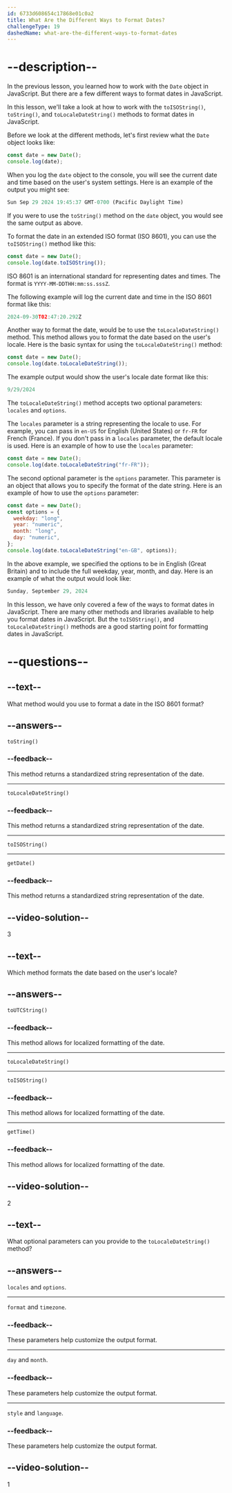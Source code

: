 ```yaml
---
id: 6733d608654c17868e01c0a2
title: What Are the Different Ways to Format Dates?
challengeType: 19
dashedName: what-are-the-different-ways-to-format-dates
---
```


# --description--

In the previous lesson, you learned how to work with the `Date` object in JavaScript. But there are a few different ways to format dates in JavaScript.

In this lesson, we'll take a look at how to work with the `toISOString()`, `toString()`, and `toLocaleDateString()` methods to format dates in JavaScript.

Before we look at the different methods, let's first review what the `Date` object looks like:

```js
const date = new Date();
console.log(date);
```

When you log the `date` object to the console, you will see the current date and time based on the user's system settings. Here is an example of the output you might see:

```js
Sun Sep 29 2024 19:45:37 GMT-0700 (Pacific Daylight Time)
```

If you were to use the `toString()` method on the `date` object, you would see the same output as above.

To format the date in an extended ISO format (ISO 8601), you can use the `toISOString()` method like this:

```js
const date = new Date();
console.log(date.toISOString());
```

ISO 8601 is an international standard for representing dates and times. The format is `YYYY-MM-DDTHH:mm:ss.sssZ`.

The following example will log the current date and time in the ISO 8601 format like this:

```js
2024-09-30T02:47:20.292Z
```

Another way to format the date, would be to use the `toLocaleDateString()` method. This method allows you to format the date based on the user's locale. Here is the basic syntax for using the `toLocaleDateString()` method:

```js
const date = new Date();
console.log(date.toLocaleDateString());
```

The example output would show the user's locale date format like this:

```js
9/29/2024
```

The `toLocaleDateString()` method accepts two optional parameters: `locales` and `options`.

The `locales` parameter is a string representing the locale to use. For example, you can pass in `en-US` for English (United States) or `fr-FR` for French (France). If you don't pass in a `locales` parameter, the default locale is used. Here is an example of how to use the `locales` parameter:

```js
const date = new Date();
console.log(date.toLocaleDateString("fr-FR"));
```

The second optional parameter is the `options` parameter. This parameter is an object that allows you to specify the format of the date string. Here is an example of how to use the `options` parameter:

```js
const date = new Date();
const options = {
  weekday: "long",
  year: "numeric",
  month: "long",
  day: "numeric",
};
console.log(date.toLocaleDateString("en-GB", options));
```

In the above example, we specified the options to be in English (Great Britain) and to include the full weekday, year, month, and day. Here is an example of what the output would look like:

```js
Sunday, September 29, 2024
```

In this lesson, we have only covered a few of the ways to format dates in JavaScript. There are many other methods and libraries available to help you format dates in JavaScript. But the `toISOString()`, and `toLocaleDateString()` methods are a good starting point for formatting dates in JavaScript.

# --questions--

## --text--

What method would you use to format a date in the ISO 8601 format?

## --answers--

`toString()`

### --feedback--

This method returns a standardized string representation of the date.

---

`toLocaleDateString()`

### --feedback--

This method returns a standardized string representation of the date.

---

`toISOString()`

---

`getDate()`

### --feedback--

This method returns a standardized string representation of the date.

## --video-solution--

3

## --text--

Which method formats the date based on the user's locale?

## --answers--

`toUTCString()`

### --feedback--

This method allows for localized formatting of the date.

---

`toLocaleDateString()`

---

`toISOString()`

### --feedback--

This method allows for localized formatting of the date.

---

`getTime()`

### --feedback--

This method allows for localized formatting of the date.

## --video-solution--

2

## --text--

What optional parameters can you provide to the `toLocaleDateString()` method?

## --answers--

`locales` and `options`.

---

`format` and `timezone`.

### --feedback--

These parameters help customize the output format.

---

`day` and `month`.

### --feedback--

These parameters help customize the output format.

---

`style` and `language`.

### --feedback--

These parameters help customize the output format.

## --video-solution--

1
